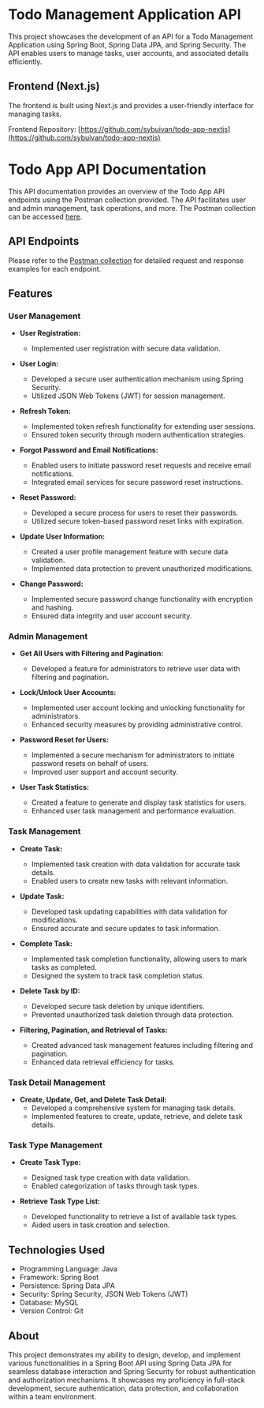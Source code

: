 # Todo Management Application API

This project showcases the development of an API for a Todo Management Application using Spring Boot, Spring Data JPA, and Spring Security.
The API enables users to manage tasks, user accounts, and associated details efficiently.

## Frontend (Next.js)

The frontend is built using Next.js and provides a user-friendly interface for managing tasks.

Frontend Repository: [https://github.com/sybuivan/todo-app-nextjs](https://github.com/sybuivan/todo-app-nextjs)

# Todo App API Documentation

This API documentation provides an overview of the Todo App API endpoints using the Postman collection provided. The API facilitates user and admin management, task operations, and more. The Postman collection can be accessed [here](https://www.postman.com/codtalk/workspace/todo-app/collection/14279444-12a7d112-e049-43cb-be11-fe5829b5f348).

## API Endpoints

Please refer to the [Postman collection](https://www.postman.com/codtalk/workspace/todo-app/collection/14279444-12a7d112-e049-43cb-be11-fe5829b5f348) for detailed request and response examples for each endpoint.

## Features

### User Management

- **User Registration:**
  - Implemented user registration with secure data validation.
- **User Login:**
  - Developed a secure user authentication mechanism using Spring Security.
  - Utilized JSON Web Tokens (JWT) for session management.

- **Refresh Token:**
  - Implemented token refresh functionality for extending user sessions.
  - Ensured token security through modern authentication strategies.

- **Forgot Password and Email Notifications:**
  - Enabled users to initiate password reset requests and receive email notifications.
  - Integrated email services for secure password reset instructions.

- **Reset Password:**
  - Developed a secure process for users to reset their passwords.
  - Utilized secure token-based password reset links with expiration.

- **Update User Information:**
  - Created a user profile management feature with secure data validation.
  - Implemented data protection to prevent unauthorized modifications.

- **Change Password:**
  - Implemented secure password change functionality with encryption and hashing.
  - Ensured data integrity and user account security.

### Admin Management

- **Get All Users with Filtering and Pagination:**
  - Developed a feature for administrators to retrieve user data with filtering and pagination.

- **Lock/Unlock User Accounts:**
  - Implemented user account locking and unlocking functionality for administrators.
  - Enhanced security measures by providing administrative control.

- **Password Reset for Users:**
  - Implemented a secure mechanism for administrators to initiate password resets on behalf of users.
  - Improved user support and account security.

- **User Task Statistics:**
  - Created a feature to generate and display task statistics for users.
  - Enhanced user task management and performance evaluation.

### Task Management

- **Create Task:**
  - Implemented task creation with data validation for accurate task details.
  - Enabled users to create new tasks with relevant information.

- **Update Task:**
  - Developed task updating capabilities with data validation for modifications.
  - Ensured accurate and secure updates to task information.

- **Complete Task:**
  - Implemented task completion functionality, allowing users to mark tasks as completed.
  - Designed the system to track task completion status.

- **Delete Task by ID:**
  - Developed secure task deletion by unique identifiers.
  - Prevented unauthorized task deletion through data protection.

- **Filtering, Pagination, and Retrieval of Tasks:**
  - Created advanced task management features including filtering and pagination.
  - Enhanced data retrieval efficiency for tasks.

### Task Detail Management

- **Create, Update, Get, and Delete Task Detail:**
  - Developed a comprehensive system for managing task details.
  - Implemented features to create, update, retrieve, and delete task details.

### Task Type Management

- **Create Task Type:**
  - Designed task type creation with data validation.
  - Enabled categorization of tasks through task types.

- **Retrieve Task Type List:**
  - Developed functionality to retrieve a list of available task types.
  - Aided users in task creation and selection.

## Technologies Used

- Programming Language: Java
- Framework: Spring Boot
- Persistence: Spring Data JPA
- Security: Spring Security, JSON Web Tokens (JWT)
- Database: MySQL
- Version Control: Git

## About

This project demonstrates my ability to design, develop, and implement various functionalities in a Spring Boot API using Spring Data JPA for seamless database interaction and Spring Security for robust authentication and authorization mechanisms. It showcases my proficiency in full-stack development, secure authentication, data protection, and collaboration within a team environment.
